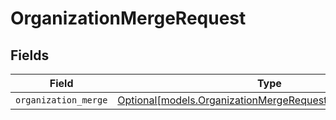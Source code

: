# OrganizationMergeRequest


## Fields

| Field                                                                                                                | Type                                                                                                                 | Required                                                                                                             | Description                                                                                                          |
| -------------------------------------------------------------------------------------------------------------------- | -------------------------------------------------------------------------------------------------------------------- | -------------------------------------------------------------------------------------------------------------------- | -------------------------------------------------------------------------------------------------------------------- |
| `organization_merge`                                                                                                 | [Optional[models.OrganizationMergeRequestOrganizationMerge]](../models/organizationmergerequestorganizationmerge.md) | :heavy_minus_sign:                                                                                                   | N/A                                                                                                                  |